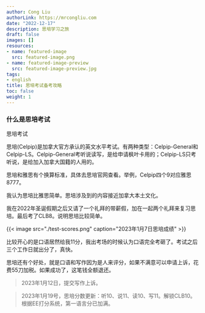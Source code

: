 ```yaml
---
author: Cong Liu
authorLink: https://mrcongliu.com
date: "2022-12-17"
description: 思培学习之旅
draft: false
images: []
resources:
- name: featured-image
  src: featured-image.png
- name: featured-image-preview
  src: featured-image-preview.jpg
tags:
- english
title: 思培考试备考攻略
toc: false
weight: 1
---
```


### 什么是思培考试

思培考试

思培(Celpip)是加拿大官方承认的英文水平考试。有两种类型：Celpip-General和Celpip-LS。Celpip-General考听说读写，是给申请枫叶卡用的；Celpip-LS只考听说，是给加入加拿大国籍的人用的。

思培和雅思有个换算标准，具体去思培官网查看。举例，Celpip四个9对应雅思8777。

我认为思培比雅思简单。思培涉及到的内容接近加拿大本土文化。

我在2022年圣诞假期之后又请了一个礼拜的带薪假，加在一起两个礼拜来复习思培。最后考了CLB8。说明思培比较简单。

{{< image src="./test-scores.png" caption="2023年1月7日思培成绩" >}}


比较开心的是口语居然给我11分，我出考场的时候认为口语完全考砸了。考试之后三个工作日就出分了，真快。

思培还有个好处，就是口语和写作因为是人来评分，如果不满意可以申请上诉，花费55刀加税。如果成功了，这笔钱全额退还。

> 2023年1月12日，提交写作上诉。

> 2023年1月19号，思培分数更新：听10、说11、读10、写11。解锁CLB10。根据EE打分系统，第一语言分已加满。
